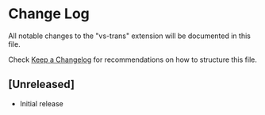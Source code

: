 # Change Log

All notable changes to the "vs-trans" extension will be documented in this file.

Check [Keep a Changelog](http://keepachangelog.com/) for recommendations on how to structure this file.

## [Unreleased]

- Initial release